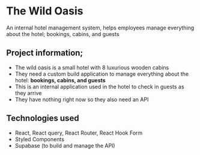 # The Wild Oasis

An internal hotel management system, helps employees manage everything about the hotel; bookings, cabins, and guests

## Project information;

- The wild oasis is a small hotel with 8 luxurious wooden cabins
- They need a custom build application to manage everything about the hotel: **bookings, cabins, and guests**
- This is an internal application used in the hotel to check in guests as they arrive
- They have nothing right now so they also need an API

## Technologies used

- React, React query, React Router, React Hook Form
- Styled Components
- Supabase (to build and manage the API)
